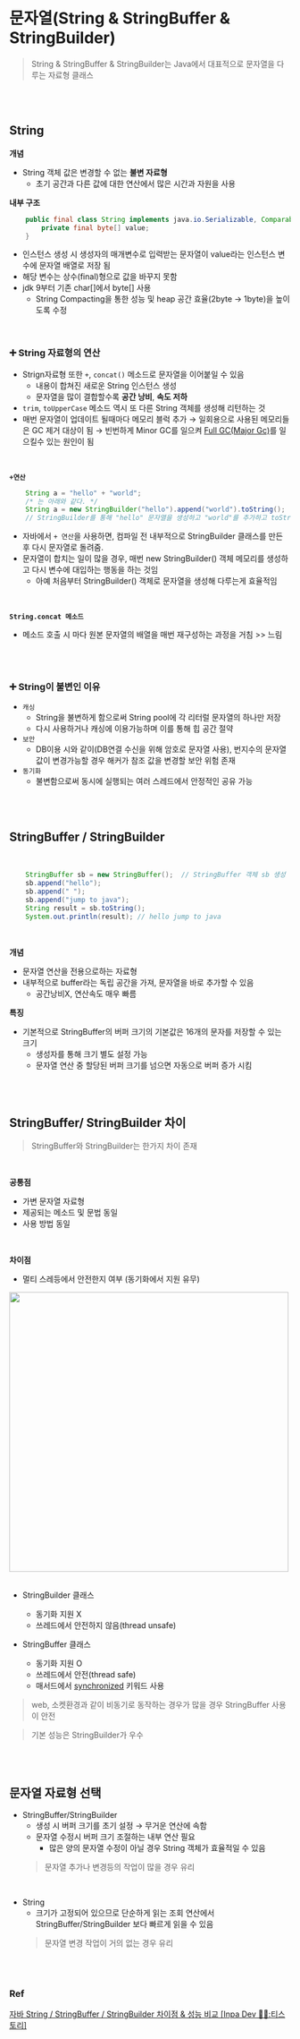 # 문자열(String & StringBuffer & StringBuilder)

> String & StringBuffer & StringBuilder는 Java에서 대표적으로 문자열을 다루는 자료형 클래스


<br>
<br>

## String

**개념**
- String 객체 값은 변경할 수 없는 **불변 자료형**
    - 초기 공간과 다른 값에 대한 연산에서 많은 시간과 자원을 사용

**내부 구조**

```java
    public final class String implements java.io.Serializable, Comparable {
        private final byte[] value;
    }
```
- 인스턴스 생성 시 생성자의 매개변수로 입력받는 문자열이 value라는 인스턴스 변수에 문자열 배열로 저장 됨
- 해당 변수는 상수(final)형으로 값을 바꾸지 못함
- jdk 9부터 기존 char[]에서 byte[] 사용
    - String Compacting을 통한 성능 및 heap 공간 효율(2byte -> 1byte)을 높이도록 수정

<br>

### ➕ String 자료형의 연산
- Strign자료형 또한 `+`, `concat()` 메소드로 문자열을 이어붙일 수 있음
    - 내용이 합쳐진 새로운 String 인스턴스 생성
    - 문자열을 많이 결합할수록 **공간 낭비**, **속도 저하**
- `trim`, `toUpperCase` 메소드 역시 또 다른 String 객체를 생성해 리턴하는 것
- 매번 문자열이 업데이트 될때마다 메모리 블럭 추가 → 일회용으로 사용된 메모리들은 GC 제거 대상이 됨 → 빈번하게 Minor GC를 일으켜 [Full GC(Major Gc)](https://github.com/jmxx219/CS-Study/blob/main/java/Garbage%20Collection.md#major-gc---old-generation)를 일으킬수 있는 원인이 됨

<br>
          
**`+연산`**

```java
    String a = "hello" + "world";
    /* 는 아래와 같다. */
    String a = new StringBuilder("hello").append("world").toString(); 
    // StringBuilder를 통해 "hello" 문자열을 생성하고 "world"를 추가하고 toString()을 통해 String 객체로 변환하여 반환
```
- 자바에서 `+ 연산`을 사용하면, 컴파일 전 내부적으로 StringBuilder 클래스를 만든 후 다시 문자열로 돌려줌.         
- 문자열이 합치는 일이 많을 경우, 매번 new StringBuilder() 객체 메모리를 생성하고 다시 변수에 대입하는 행동을 하는 것임
    - 아예 처음부터 StringBuilder() 객체로 문자열을 생성해 다루는게 효율적임

<br>

**`String.concat 메소드`**
- 메소드 호출 시 마다 원본 문자열의 배열을 매번 재구성하는 과정을 거침 >> 느림

<br>
<br>


### ➕ String이 불변인 이유
- `캐싱`
    - String을 불변하게 함으로써 String pool에 각 리터럴 문자열의 하나만 저장
    - 다시 사용하거나 캐싱에 이용가능하며 이를 통해 힙 공간 절약
- `보안`
    - DB이용 시와 같이(DB연결 수신을 위해 암호로 문자열 사용), 번지수의 문자열 값이 변경가능할 경우 해커가 참조 값을 변경할 보안 위험 존재
- `동기화`
    - 불변함으로써 동시에 실행되는 여러 스레드에서 안정적인 공유 가능


<br>
<br>

## StringBuffer / StringBuilder

<br>

```java
    StringBuffer sb = new StringBuffer();  // StringBuffer 객체 sb 생성
    sb.append("hello");
    sb.append(" ");
    sb.append("jump to java");
    String result = sb.toString();
    System.out.println(result); // hello jump to java
```

<br>



**개념**
- 문자열 연산을 전용으로하는 자료형
- 내부적으로 buffer라는 독립 공간을 가져, 문자열을 바로 추가할 수 있음
    - 공간낭비X, 연산속도 매우 빠름

**특징**
- 기본적으로 StringBuffer의 버퍼 크기의 기본값은 16개의 문자를 저장할 수 있는 크기
    - 생성자를 통해 크기 별도 설정 가능
    - 문자열 연산 중 할당된 버퍼 크기를 넘으면 자동으로 버퍼 증가 시킴

<br>
<br>

## StringBuffer/ StringBuilder 차이

> StringBuffer와 StringBuilder는 한가지 차이 존재

<br>

**공통점**
- 가변 문자열 자료형
- 제공되는 메소드 및 문법 동일
- 사용 방법 동일

<br>

**차이점**
- 멀티 스레등에서 안전한지 여부 (동기화에서 지원 유무)

<img width="500" src="https://github.com/jmxx219/CS-Study/assets/50795805/04209be3-9e81-4bd6-980d-eb20bf4c7ac1">
<br>
<br>

- StringBuilder 클래스
    - 동기화 지원 X
    - 쓰레드에서 안전하지 않음(thread unsafe)
    
- StringBuffer 클래스
    - 동기화 지원 O
    - 쓰레드에서 안전(thread safe)
    - 매서드에서 [synchronized](https://github.com/jmxx219/CS-Study/blob/main/java/Synchronized.md#synchronized) 키워드 사용

> web, 소켓환경과 같이 비동기로 동작하는 경우가 많을 경우 StringBuffer 사용이 안전

> 기본 성능은 StringBuilder가 우수


<br>
<br>


## 문자열 자료형 선택

 - StringBuffer/StringBuilder 
    - 생성 시 버퍼 크기를 초기 설정 → 무거운 연산에 속함
    - 문자열 수정시 버퍼 크기 조절하는 내부 연산 필요
        - 많은 양의 문자열 수정이 아닐 경우 String 객체가 효율적일 수 있음
    > 문자열 추가나 변경등의 작업이 많을 경우 유리

<br>

- String
    - 크기가 고정되어 있으므로 단순하게 읽는 조회 연산에서 StringBuffer/StringBuilder 보다 빠르게 읽을 수 있음
    > 문자열 변경 작업이 거의 없는 경우 유리

<br>
<br>

### Ref
[자바 String / StringBuffer / StringBuilder 차이점 & 성능 비교
[Inpa Dev 👨‍💻:티스토리]](https://inpa.tistory.com/entry/JAVA-☕-String-StringBuffer-StringBuilder-차이점-성능-비교#)